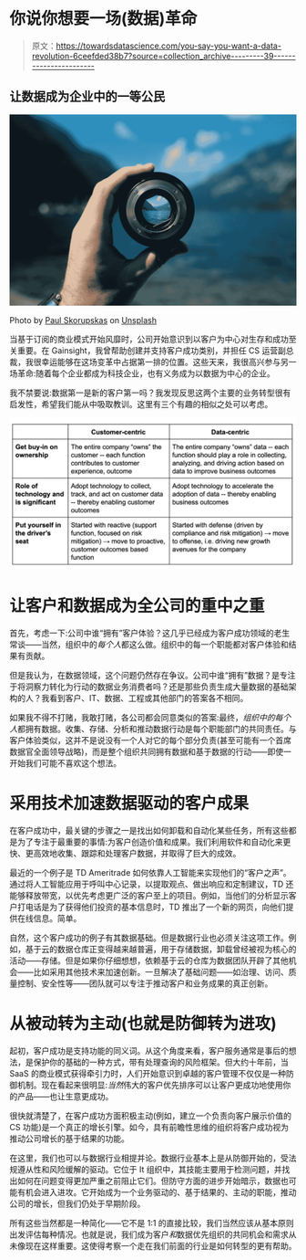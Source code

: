 # 你说你想要一场(数据)革命

> 原文：<https://towardsdatascience.com/you-say-you-want-a-data-revolution-6ceefded38b7?source=collection_archive---------39----------------------->

## 让数据成为企业中的一等公民

![](img/17d75da24e7829b3d3a889733989e80f.png)

Photo by [Paul Skorupskas](https://unsplash.com/@pawelskor?utm_source=medium&utm_medium=referral) on [Unsplash](https://unsplash.com?utm_source=medium&utm_medium=referral)

当基于订阅的商业模式开始风靡时，公司开始意识到以客户为中心对生存和成功至关重要。在 Gainsight，我曾帮助创建并支持客户成功类别，并担任 CS 运营副总裁，我很幸运能够在这场变革中占据第一排的位置。这些天来，我很高兴参与另一场革命:随着每个企业都成为科技企业，也有义务成为以数据为中心的企业。

我不禁要说:数据第一是新的客户第一吗？我发现反思这两个主要的业务转型很有启发性，希望我们能从中吸取教训。这里有三个有趣的相似之处可以考虑。

![](img/de3aadaa0c44617e52a621c59b56f76a.png)

# **让客户和数据成为全公司的重中之重**

首先，考虑一下:公司中谁“拥有”客户体验？这几乎已经成为客户成功领域的老生常谈——当然，组织中的*每个人*都这么做。组织中的每一个职能都对客户体验和结果有贡献。

但是我认为，在数据领域，这个问题仍然存在争议。公司中谁“拥有”数据？是专注于将洞察力转化为行动的数据业务消费者吗？还是那些负责生成大量数据的基础架构的人？我看到客户、IT、数据、工程或其他部门的答案各不相同。

如果我不得不打赌，我敢打赌，各公司都会同意类似的答案:最终，*组织中的每个人*都拥有数据。收集、存储、分析和推动数据行动是每个职能部门的共同责任。与客户体验类似，这并不是说没有一个人对它的每个部分负责(甚至可能有一个首席数据官全面领导战略)，而是整个组织共同拥有数据和基于数据的行动——即使一开始我们可能不喜欢这个想法。

# **采用技术加速数据驱动的客户成果**

在客户成功中，最关键的步骤之一是找出如何卸载和自动化某些任务，所有这些都是为了专注于最重要的事情:为客户创造价值和成果。我们利用软件和自动化来更快、更高效地收集、跟踪和处理客户数据，并取得了巨大的成效。

最近的一个例子是 TD Ameritrade 如何依靠人工智能来实现他们的“客户之声”。通过将人工智能应用于呼叫中心记录，以提取观点、做出响应和定制建议，TD 还能够释放带宽，以优先考虑更广泛的客户至上的项目。例如，当他们的分析显示客户打电话是为了获得他们投资的基本信息时，TD 推出了一个新的网页，向他们提供在线信息。简单。

自然，这个客户成功的例子有其数据基础。但是数据行业也必须关注这项工作。例如，基于云的数据仓库正变得越来越普遍，用于存储数据，卸载曾经被视为核心的活动——存储。但是如果你仔细想想，依赖基于云的仓库为数据团队开辟了其他机会——比如采用其他技术来加速创新。一旦解决了基础问题——如治理、访问、质量控制、安全性等——团队就可以专注于推动客户和业务成果的真正创新。

# **从被动转为主动(也就是防御转为进攻)**

起初，客户成功是支持功能的同义词。从这个角度来看，客户服务通常是事后的想法，是保护你的基础的一种方式，带有处理查询的风险框架。但大约十年前，当 SaaS 的商业模式获得牵引力时，人们开始意识到卓越的客户管理不仅仅是一种防御机制。现在看起来很明显:*当然*伟大的客户优先排序可以让客户更成功地使用你的产品——也让生意更成功。

很快就清楚了，在客户成功方面积极主动(例如，建立一个负责向客户展示价值的 CS 功能)是一个真正的增长引擎。如今，具有前瞻性思维的组织将客户成功视为推动公司增长的基于结果的功能。

在这里，我们也可以与数据行业相提并论。数据行业基本上是从防御开始的，受法规遵从性和风险缓解的驱动。它位于 It 组织中，其技能主要用于检测问题，并找出如何在问题变得更加严重之前阻止它们。但防守方面的进步开始暗示，数据也可能有机会进入进攻。它开始成为一个业务驱动的、基于结果的、主动的职能，推动公司的增长，但我们仍处于早期阶段。

所有这些当然都是一种简化——它不是 1:1 的直接比较，我们当然应该从基本原则出发评估每种情况。也就是说，我们成为客户*和*数据优先组织的共同机会和需求从未像现在这样重要。这使得考察一个走在我们前面的行业是如何转型的更有帮助。